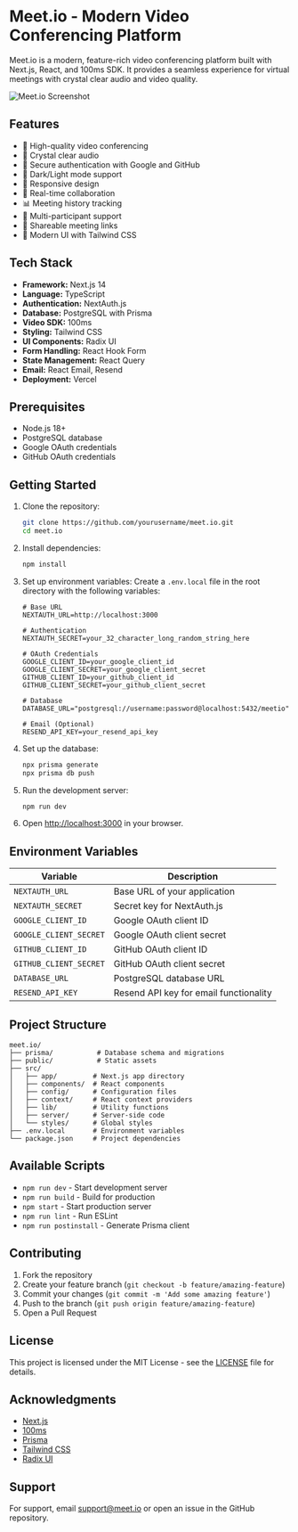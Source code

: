 # Meet.io - Modern Video Conferencing Platform

Meet.io is a modern, feature-rich video conferencing platform built with Next.js, React, and 100ms SDK. It provides a seamless experience for virtual meetings with crystal clear audio and video quality.

![Meet.io Screenshot](public/web-shot.png)

## Features

- 🎥 High-quality video conferencing
- 🎤 Crystal clear audio
- 🔐 Secure authentication with Google and GitHub
- 🌙 Dark/Light mode support
- 📱 Responsive design
- 🔄 Real-time collaboration
- 📊 Meeting history tracking
- 👥 Multi-participant support
- 🔗 Shareable meeting links
- 🎨 Modern UI with Tailwind CSS

## Tech Stack

- **Framework:** Next.js 14
- **Language:** TypeScript
- **Authentication:** NextAuth.js
- **Database:** PostgreSQL with Prisma
- **Video SDK:** 100ms
- **Styling:** Tailwind CSS
- **UI Components:** Radix UI
- **Form Handling:** React Hook Form
- **State Management:** React Query
- **Email:** React Email, Resend
- **Deployment:** Vercel

## Prerequisites

- Node.js 18+ 
- PostgreSQL database
- Google OAuth credentials
- GitHub OAuth credentials

## Getting Started

1. Clone the repository:
   ```bash
   git clone https://github.com/yourusername/meet.io.git
   cd meet.io
   ```

2. Install dependencies:
   ```bash
   npm install
   ```

3. Set up environment variables:
   Create a `.env.local` file in the root directory with the following variables:
   ```env
   # Base URL
   NEXTAUTH_URL=http://localhost:3000
   
   # Authentication
   NEXTAUTH_SECRET=your_32_character_long_random_string_here
   
   # OAuth Credentials
   GOOGLE_CLIENT_ID=your_google_client_id
   GOOGLE_CLIENT_SECRET=your_google_client_secret
   GITHUB_CLIENT_ID=your_github_client_id
   GITHUB_CLIENT_SECRET=your_github_client_secret
   
   # Database
   DATABASE_URL="postgresql://username:password@localhost:5432/meetio"
   
   # Email (Optional)
   RESEND_API_KEY=your_resend_api_key
   ```

4. Set up the database:
   ```bash
   npx prisma generate
   npx prisma db push
   ```

5. Run the development server:
   ```bash
   npm run dev
   ```

6. Open [http://localhost:3000](http://localhost:3000) in your browser.

## Environment Variables

| Variable | Description |
|----------|-------------|
| `NEXTAUTH_URL` | Base URL of your application |
| `NEXTAUTH_SECRET` | Secret key for NextAuth.js |
| `GOOGLE_CLIENT_ID` | Google OAuth client ID |
| `GOOGLE_CLIENT_SECRET` | Google OAuth client secret |
| `GITHUB_CLIENT_ID` | GitHub OAuth client ID |
| `GITHUB_CLIENT_SECRET` | GitHub OAuth client secret |
| `DATABASE_URL` | PostgreSQL database URL |
| `RESEND_API_KEY` | Resend API key for email functionality |

## Project Structure

```
meet.io/
├── prisma/           # Database schema and migrations
├── public/           # Static assets
├── src/
│   ├── app/         # Next.js app directory
│   ├── components/  # React components
│   ├── config/      # Configuration files
│   ├── context/     # React context providers
│   ├── lib/         # Utility functions
│   ├── server/      # Server-side code
│   └── styles/      # Global styles
├── .env.local       # Environment variables
└── package.json     # Project dependencies
```

## Available Scripts

- `npm run dev` - Start development server
- `npm run build` - Build for production
- `npm start` - Start production server
- `npm run lint` - Run ESLint
- `npm run postinstall` - Generate Prisma client

## Contributing

1. Fork the repository
2. Create your feature branch (`git checkout -b feature/amazing-feature`)
3. Commit your changes (`git commit -m 'Add some amazing feature'`)
4. Push to the branch (`git push origin feature/amazing-feature`)
5. Open a Pull Request

## License

This project is licensed under the MIT License - see the [LICENSE](LICENSE) file for details.

## Acknowledgments

- [Next.js](https://nextjs.org/)
- [100ms](https://www.100ms.live/)
- [Prisma](https://www.prisma.io/)
- [Tailwind CSS](https://tailwindcss.com/)
- [Radix UI](https://www.radix-ui.com/)

## Support

For support, email support@meet.io or open an issue in the GitHub repository.
